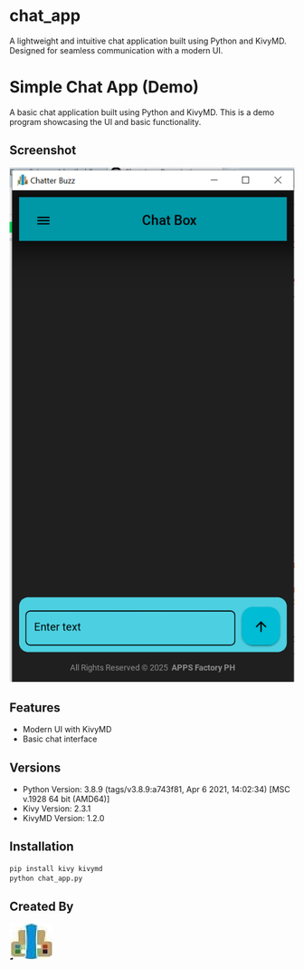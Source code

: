 # chat_app
A lightweight and intuitive chat application built using Python and KivyMD. Designed for seamless communication with a modern UI. 

# Simple Chat App (Demo)  

A basic chat application built using Python and KivyMD. This is a demo program showcasing the UI and basic functionality.  

## Screenshot  
![Chat App Screenshot](chat_app.PNG)  

## Features  
- Modern UI with KivyMD  
- Basic chat interface
  
## Versions
- Python Version: 3.8.9 (tags/v3.8.9:a743f81, Apr 6 2021, 14:02:34) [MSC v.1928 64 bit (AMD64)]
- Kivy Version: 2.3.1
- KivyMD Version: 1.2.0

## Installation  
```bash
pip install kivy kivymd
python chat_app.py
```

## Created By  
![Apps Factory PH](app.png)  

